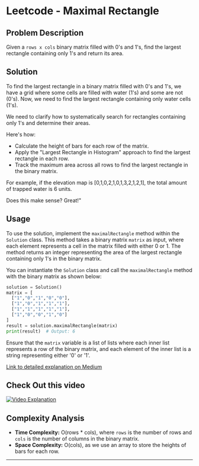 # Leetcode - Maximal Rectangle

## Problem Description

Given a `rows x cols` binary matrix filled with 0's and 1's, find the largest rectangle containing only 1's and return its area.


## Solution

To find the largest rectangle in a binary matrix filled with 0's and 1's, we have a grid where some cells are filled with water (1's) and some are not (0's). Now, we need to find the largest rectangle containing only water cells (1's).

We need to clarify how to systematically search for rectangles containing only 1's and determine their areas.

Here's how:

- Calculate the height of bars for each row of the matrix.
- Apply the "Largest Rectangle in Histogram" approach to find the largest rectangle in each row.
- Track the maximum area across all rows to find the largest rectangle in the binary matrix.

For example, if the elevation map is [0,1,0,2,1,0,1,3,2,1,2,1], the total amount of trapped water is 6 units.

Does this make sense? Great!"

## Usage

To use the solution, implement the `maximalRectangle` method within the `Solution` class. This method takes a binary matrix `matrix` as input, where each element represents a cell in the matrix filled with either 0 or 1. The method returns an integer representing the area of the largest rectangle containing only 1's in the binary matrix.

You can instantiate the `Solution` class and call the `maximalRectangle` method with the binary matrix as shown below:

```python
solution = Solution()
matrix = [
  ["1","0","1","0","0"],
  ["1","0","1","1","1"],
  ["1","1","1","1","1"],
  ["1","0","0","1","0"]
]
result = solution.maximalRectangle(matrix)
print(result)  # Output: 6
```

Ensure that the `matrix` variable is a list of lists where each inner list represents a row of the binary matrix, and each element of the inner list is a string representing either '0' or '1'.


[Link to detailed explanation on Medium](https://rohithv63.medium.com/85-maximal-rectangle-leetcode-hard-d5e93557612c)



## Check Out this video

[![Video Explanation](https://img.youtube.com/vi/dAVF2NpC3j4/mqdefault.jpg)](https://youtu.be/dAVF2NpC3j4)





## Complexity Analysis

- **Time Complexity:** O(rows * cols), where `rows` is the number of rows and `cols` is the number of columns in the binary matrix.
- **Space Complexity:** O(cols), as we use an array to store the heights of bars for each row.

---
